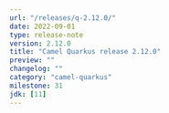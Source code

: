 ```yaml
---
url: "/releases/q-2.12.0/"
date: 2022-09-01
type: release-note
version: 2.12.0
title: "Camel Quarkus release 2.12.0"
preview: ""
changelog: ""
category: "camel-quarkus"
milestone: 31
jdk: [11]
---
```

